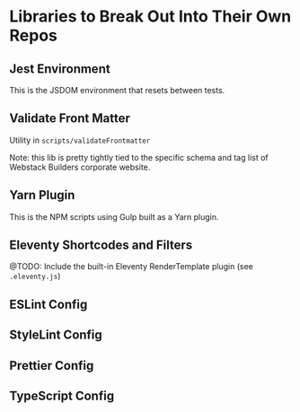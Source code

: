 # Libraries to Break Out Into Their Own Repos

## Jest Environment

This is the JSDOM environment that resets between tests.



## Validate Front Matter

Utility in `scripts/validateFrontmatter`

Note: this lib is pretty tightly tied to the specific schema and tag list of Webstack Builders corporate website.



## Yarn Plugin

This is the NPM scripts using Gulp built as a Yarn plugin.



## Eleventy Shortcodes and Filters

@TODO: Include the built-in Eleventy RenderTemplate plugin (see `.eleventy.js`)





## ESLint Config



## StyleLint Config



## Prettier Config



## TypeScript Config

